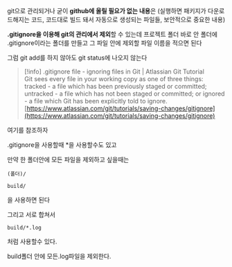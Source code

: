 git으로 관리되거나 굳이 **github에 올릴 필요가 없는 내용**은 (실행하면 패키지가 다운로드해지는 코드, 코드대로 빌드 돼서 자동으로 생성되는 파일들, 보안적으로 중요한 내용)

**.gitignore을 이용해 git의 관리에서 제외**할 수 있는데 프로젝트 폴더 바로 안 폴더에 .gitignore이라는 폴더를 만들고 그 파일 안에 제외할 파일 이름을 적으면 된다

그럼 git add를 하지 않아도 git status에 나오지 않는다

> [!info] .gitignore file - ignoring files in Git | Atlassian Git Tutorial  
> Git sees every file in your working copy as one of three things: tracked - a file which has been previously staged or committed; untracked - a file which has not been staged or committed; or ignored - a file which Git has been explicitly told to ignore.  
> [https://www.atlassian.com/git/tutorials/saving-changes/gitignore](https://www.atlassian.com/git/tutorials/saving-changes/gitignore)  

여기를 참조하자

.gitignore을 사용할때 *을 사용할수도 있고

만약 한 폴더안에 모든 파일을 제외하고 싶을때는

```Plain
(폴더)/
```

```Plain
build/
```

을 사용하면 된다

그리고 서로 합쳐서

```Plain
build/*.log
```

처럼 사용할수 있다.

build폴더 안에 모든.log파일을 제외한다.
